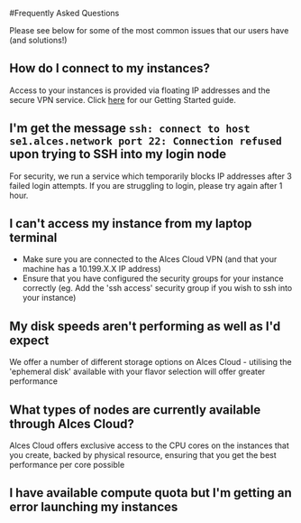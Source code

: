 #Frequently Asked Questions

Please see below for some of the most common issues that our users have (and solutions!)

## How do I connect to my instances?
Access to your instances is provided via floating IP addresses and the secure VPN service. Click [here](../starter/index.md) for our Getting Started guide.

## I'm get the message `ssh: connect to host se1.alces.network port 22: Connection refused` upon trying to SSH into my login node
For security, we run a service which temporarily blocks IP addresses after 3 failed login attempts. If you are struggling to login, please try again after 1 hour.

## I can't access my instance from my laptop terminal
* Make sure you are connected to the Alces Cloud VPN (and that your machine has a 10.199.X.X IP address)
* Ensure that you have configured the security groups for your instance correctly (eg. Add the 'ssh access' security group if you wish to ssh into your instance)

## My disk speeds aren't performing as well as I'd expect
We offer a number of different storage options on Alces Cloud - utilising the 'ephemeral disk' available with your flavor selection will offer greater performance

## What types of nodes are currently available through Alces Cloud?
Alces Cloud offers exclusive access to the CPU cores on the instances that you create, backed by physical resource, ensuring that you get the best performance per core possible

## I have available compute quota but I'm getting an error launching my instances
 
